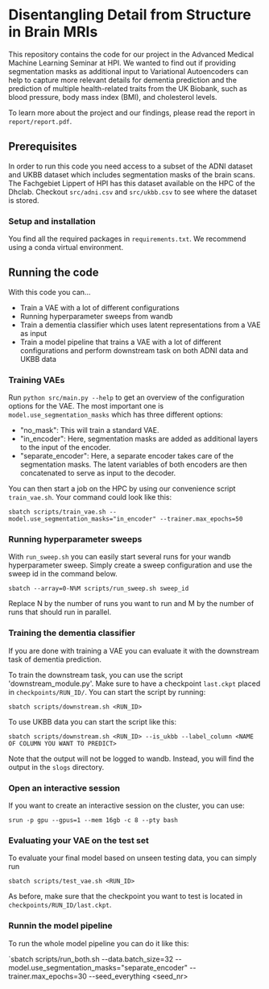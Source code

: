 # Disentangling Detail from Structure in Brain MRIs 

This repository contains the code for our project in the Advanced Medical Machine Learning Seminar at HPI.
We wanted to find out if providing segmentation masks as additional input to Variational Autoencoders can help to capture more relevant details for dementia prediction and the prediction of multiple health-related traits from the UK Biobank, such as blood pressure, body mass index (BMI), and cholesterol levels.

To learn more about the project and our findings, please read the report in `report/report.pdf`.

## Prerequisites

In order to run this code you need access to a subset of the ADNI dataset and UKBB dataset which includes segmentation masks of the brain scans.
The Fachgebiet Lippert of HPI has this dataset available on the HPC of the Dhclab. Checkout `src/adni.csv` and `src/ukbb.csv` to see where the dataset is stored.

### Setup and installation

You find all the required packages in `requirements.txt`. We recommend using a conda virtual environment.

## Running the code

With this code you can...

- Train a VAE with a lot of different configurations
- Running hyperparameter sweeps from wandb
- Train a dementia classifier which uses latent representations from a VAE as input
- Train a model pipeline that trains a VAE with a lot of different configurations and perform downstream task on both ADNI data and UKBB data

### Training VAEs

Run `python src/main.py --help` to get an overview of the configuration options for the VAE.
The most important one is `model.use_segmentation_masks` which has three different options:

- "no_mask": This will train a standard VAE.
- "in_encoder": Here, segmentation masks are added as additional layers to the input of the encoder.
- "separate_encoder": Here, a separate encoder takes care of the segmentation masks. The latent variables of both encoders are then concatenated to serve as input to the decoder.

You can then start a job on the HPC by using our convenience script `train_vae.sh`.
Your command could look like this:

`sbatch scripts/train_vae.sh --model.use_segmentation_masks="in_encoder" --trainer.max_epochs=50`

### Running hyperparameter sweeps

With `run_sweep.sh` you can easily start several runs for your wandb hyperparameter sweep.
Simply create a sweep configuration and use the sweep id in the command below.

`sbatch --array=0-N%M scripts/run_sweep.sh sweep_id`

Replace N by the number of runs you want to run and M by the number of runs that should run in parallel.

### Training the dementia classifier

If you are done with training a VAE you can evaluate it with the downstream task of dementia prediction.

To train the downstream task, you can use the script 'downstream_module.py'. Make sure to have a checkpoint `last.ckpt` placed in `checkpoints/RUN_ID/`.
You can start the script by running:

`sbatch scripts/downstream.sh <RUN_ID> `

To use UKBB data you can start the script like this:

`sbatch scripts/downstream.sh <RUN_ID> --is_ukbb --label_column <NAME OF COLUMN YOU WANT TO PREDICT>`

Note that the output will not be logged to wandb. Instead, you will find the output in the `slogs` directory.

### Open an interactive session

If you want to create an interactive session on the cluster, you can use:

`srun -p gpu --gpus=1 --mem 16gb -c 8 --pty bash`

### Evaluating your VAE on the test set

To evaluate your final model based on unseen testing data, you can simply run

`sbatch scripts/test_vae.sh <RUN_ID>`

As before, make sure that the checkpoint you want to test is located in `checkpoints/RUN_ID/last.ckpt`.

### Runnin the model pipeline

To run the whole model pipeline you can do it like this:

`sbatch scripts/run_both.sh --data.batch_size=32 --model.use_segmentation_masks="separate_encoder" --trainer.max_epochs=30 --seed_everything <seed_nr>

